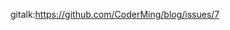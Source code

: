 gitalk:https://github.com/CoderMing/blog/issues/7















































































































